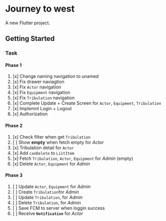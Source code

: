 # Journey to west

A new Flutter project.

## Getting Started

### Task

#### Phase 1

1. [x] Change naming navigation to unamed
2. [x] Fix drawer naviagtion
3. [x] Fix `Actor` navigation
4. [x] Fix `Equipment` navigation
5. [x] Fix `Tribulation` navigation
6. [x] Complete Update + Create Screen for `Actor`, `Equipment`, `Tribulation`
7. [x] Implemnt Login + Logout
8. [x] Authorization 

#### Phase 2

1. [x] Check filter when get `Tribulation`
2. [ ] Show **empty** when fetch empty for *Actor*
3. [x] Tribulation detail for `Actor`
4. [x] Add `canDelete`  to `ListItem`
5. [x] Fetch `Tribulation`, `Actor`, `Equipment` for *Admin* (empty)
6. [x] Delete `Actor`, `Equipment` for *Admin* 

#### Phase 3

1. [ ] Update `Actor`, `Equipment` for *Admin* 
2. [ ] Create `Tribulation`for *Admin*
3. [ ] Update `Tribulation`, for *Admin* 
4. [ ] Delete `Tribulation`, for *Admin* 
5. [ ] Save FCM to server when loggin success
6. [ ] Receive **`Notification`** for *Actor*